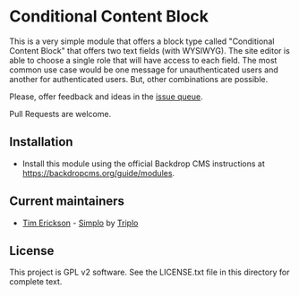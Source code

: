 # Conditional Content Block

This is a very simple module that offers a block type called "Conditional Content Block"
that offers two text fields (with WYSIWYG). The site editor is able to choose a single
role that will have access to each field. The most common use case would be one message
for unauthenticated users and another for authenticated users. But, other combinations
are possible. 

Please, offer feedback and ideas in the [issue queue](/backdrop-contrib/conditional_content_block/issues).

Pull Requests are welcome.

## Installation

- Install this module using the official Backdrop CMS instructions at
  https://backdropcms.org/guide/modules.

## Current maintainers

- [Tim Erickson](https://github.com/stpaultim) - [Simplo](https://www.simplo.site) by [Triplo](https://www.triplo.co)

## License   

This project is GPL v2 software. See the LICENSE.txt file in this directory 
for complete text.
